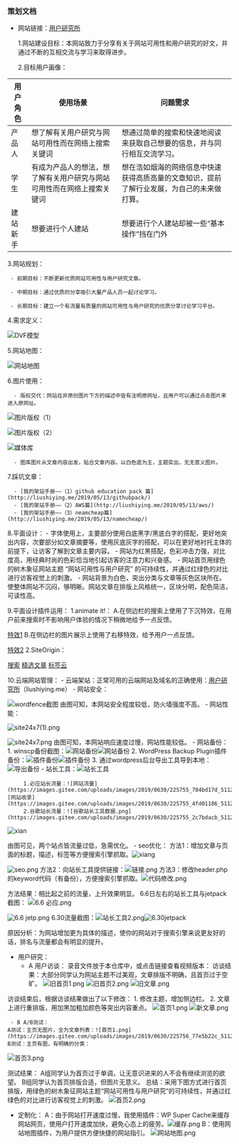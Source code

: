 ### 策划文档
- 网站链接：[用户研究所](http://liushiying.me/)

   1.网站建设目标：本网站致力于分享有关于网站可用性和用户研究的好文，并通过不断的互相交流与学习来取得进步。

   2.目标用户画像：

用户角色 | 使用场景 | 问题需求 |
---|---|---|
产品人 | 想了解有关用户研究与网站可用性而在网络上搜索关键词 |想通过简单的搜索和快速地阅读来获取自己想要的信息，并与同行相互交流学习。
学生 | 有成为产品人的想法，想了解有关用户研究与网站可用性而在网络上搜索关键词 |想在浩如烟海的网络信息中快速获得高质高量的文章知识，提前了解行业发展，为自己的未来做打算。
建站新手 | 想要进行个人建站 | 想要进行个人建站却被一些“基本操作”挡在门外


   3.网站规划：
   
     - 前期目标：不断更新优质网站可用性与用户研究文章。

     - 中期目标：通过优质的分享吸引大量产品人员一起讨论学习。

     - 长期目标：建立一个有流量有质量的网站可用性与用户研究的优质分享讨论学习平台。

   4.需求定义：

![DVF模型](https://images.gitee.com/uploads/images/2019/0630/225753_3396ff3e_5112336.jpeg)

   5.网站地图：

![网站地图](https://images.gitee.com/uploads/images/2019/0630/225753_12229114_5112336.jpeg)

   6.图片使用：

      - 版权交代：网站在非原创图片下方的描述中皆有注明原网址，且用户可以通过点击图片来进入原网址。

![图片版权（1）](https://images.gitee.com/uploads/images/2019/0630/225754_49f6e627_5112336.png)

![图片版权（2）](https://images.gitee.com/uploads/images/2019/0630/225753_41e18ef9_5112336.png)

![媒体库](https://images.gitee.com/uploads/images/2019/0630/225753_61ee737d_5112336.png)

      - 图库图片从文章内容出发，贴合文章内容。以白色底为主，主题突出，无无意义图片。

   7.踩坑文章：

      - [我的架站手册——（1）github education pack 篇](http://liushiying.me/2019/05/13/githubpack/)
      - [我的架站手册——（2）AWS篇](http://liushiying.me/2019/05/13/aws/)
      - [我的架站手册——（3）neamcheap篇](http://liushiying.me/2019/05/13/namecheap/)

   8.平面设计：
      - 字体使用上，主要部分使用白底黑字/黑底白字的搭配，更好地突出内容，次要部分如文章摘要等，使用灰底灰字的搭配，可以在更好地衬托主体的前提下，让访客了解到文章主要内容。
      - 网站为红黑搭配，色彩冲击力强，对比度高，用经典时尚的色彩恰当地引起访客的注意力和兴奋感。
      - 网站首页用绿色的树木象征网站主题 “网站可用性与用户研究” 的可持续性，并通过红绿色的对比进行访客视觉上的刺激。
      - 网站背景为白色，突出分类与文章等灰色区块所在。使整体网站不沉闷，够明晰。网站文章在排版上风格统一，区块分明，配色简洁，可读性高。
    
   9.平面设计插件运用：
      1.animate it!：
A.在侧边栏的搜索上使用了下沉特效，在用户前来搜索时不影响用户体验的情况下稍微地给予一点反馈。

[特效1](http://liushiying.me/category/%E6%9E%B6%E7%AB%99%E6%95%99%E7%A8%8B/?customize_changeset_uuid=1610a372-9782-4d31-8cb0-023fadb60cd8&customize_autosaved=on)
B.在侧边栏的图片展示上使用了右移特效，给予用户一点反馈。

[特效2](http://liushiying.me/category/%E6%9E%B6%E7%AB%99%E6%95%99%E7%A8%8B/?customize_changeset_uuid=1610a372-9782-4d31-8cb0-023fadb60cd8&customize_autosaved=on)
      2.SiteOrigin：

[搜索](http://liushiying.me/category/%E6%9E%B6%E7%AB%99%E6%95%99%E7%A8%8B/) [精选文章](http://liushiying.me/category/%E7%94%A8%E6%88%B7%E7%A0%94%E7%A9%B6/?customize_changeset_uuid=1610a372-9782-4d31-8cb0-023fadb60cd8&customize_autosaved=on) [标签云](http://liushiying.me/category/%E6%9E%B6%E7%AB%99%E6%95%99%E7%A8%8B/?customize_changeset_uuid=1610a372-9782-4d31-8cb0-023fadb60cd8&customize_autosaved=on)

   10.云端网站管理：
       - 云端架站：正常可用的云端网站及域名的正确使用：[用户研究所](http://liushiying.me/)（liushiying.me）
       - 网站安全：

![wordfence截图](https://images.gitee.com/uploads/images/2019/0630/225754_a40a7c7d_5112336.png)
由图可知，本网站安全程度较低，防火墙强度不高。
       - 网站性能：

![site24x7(1).png](https://images.gitee.com/uploads/images/2019/0630/225754_0c7e58d9_5112336.png)

![site24x7.png](https://images.gitee.com/uploads/images/2019/0630/225754_bc72b6ef_5112336.png)
由图可知，本网站响应速度过慢，网站性能较低。
      - 网站备份：
          1. winscp备份截图：![网站备份](https://images.gitee.com/uploads/images/2019/0630/225754_a1344085_5112336.png)![网站备份](https://images.gitee.com/uploads/images/2019/0630/225754_39ad4b16_5112336.png)
          2. WordPress Backup Plugin插件备份：![插件备份](https://images.gitee.com/uploads/images/2019/0630/225754_56fdb164_5112336.png)![插件备份](https://images.gitee.com/uploads/images/2019/0630/225754_4a672a9e_5112336.png)
          3. 通过wordpress后台导出工具导到本地：![导出备份](https://images.gitee.com/uploads/images/2019/0630/225754_3fa76928_5112336.png)
      - 站长工具：![站长工具](https://images.gitee.com/uploads/images/2019/0630/225755_ab6221cb_5112336.png)

         1.必应站长流量：![网站流量](https://images.gitee.com/uploads/images/2019/0630/225755_784bd17d_5112336.png)![网站收录](https://images.gitee.com/uploads/images/2019/0630/225755_4fd01186_5112336.png)
         2.谷歌站长流量：![谷歌站长工具数据.png](https://images.gitee.com/uploads/images/2019/0630/225755_2c7bdacb_5112336.png)
![xian](https://images.gitee.com/uploads/images/2019/0630/225756_8a2ab410_5112336.png)

由图可见，两个站点皆流量过低，急需优化。
      - seo优化：
方法1：增加文章与页面的标题，描述，标签等方便搜索引擎抓取。![xiang](https://images.gitee.com/uploads/images/2019/0630/225755_063dc7c1_5112336.png)

![seo.png](https://images.gitee.com/uploads/images/2019/0630/225755_19a7288d_5112336.png)
方法2：向站长工具提供链接：![链接.png](https://images.gitee.com/uploads/images/2019/0630/225755_66c2e6ea_5112336.png)
方法3：修改header.php的keyword代码（有备份），方便搜索引擎抓取。![代码修改.png](https://images.gitee.com/uploads/images/2019/0630/225755_368b2f45_5112336.png)

   方法结果：相比起之前的流量，上升效果明显。
   6.6日左右的站长工具与jetpack截图：
![6.6 必应.png](https://images.gitee.com/uploads/images/2019/0630/225756_3720fc78_5112336.png)

![6.6 jetp.png](https://images.gitee.com/uploads/images/2019/0630/225755_c4bf8e9d_5112336.png)
   6.30流量截图：![站长工具2.png](https://images.gitee.com/uploads/images/2019/0630/225756_b1b6b962_5112336.png)![6.30jetpack](https://images.gitee.com/uploads/images/2019/0630/225756_aa5a0c01_5112336.png)

   原因分析：为网站增加更为具体的描述，使你的网站对于搜索引擎来说更友好的话，排名与流量都会有明显的提升。
   - 用户研究：
      - A 用户访谈：
   录音文件放于本仓库中，或点击链接查看视频版本：
访谈结果：大部分同学认为网站主题不过美观，文章排版不明确，且首页过于空旷。
![旧首页1.png](https://images.gitee.com/uploads/images/2019/0630/225757_e547b3c5_5112336.png)
![旧首页2.png](https://images.gitee.com/uploads/images/2019/0630/225757_599841a0_5112336.png)
![旧文章.png](https://images.gitee.com/uploads/images/2019/0630/225757_2876f4c8_5112336.png)

   访谈结束后，根据访谈结果做出了以下修改：
      1. 修改主题，增加侧边栏。
      2. 文章上进行重排版，用加黑加粗加颜色等突出内容重点。
![首页1.png](https://images.gitee.com/uploads/images/2019/0630/225757_5f55dc10_5112336.png)
![新文章.png](https://images.gitee.com/uploads/images/2019/0630/225756_e8de0f12_5112336.png)

     - B A/B测试：
    A测试：主页无图片，全为文章列表：![首页1.png](https://images.gitee.com/uploads/images/2019/0630/225756_77e5b22c_5112336.png)
    B测试：主页有图，有明确的分类：
![首页3.png](https://images.gitee.com/uploads/images/2019/0630/225757_84be5ac8_5112336.png)

   测试结果：
   A组同学认为首页过于单调，让无意识进来的人不会有继续浏览的欲望。
   B组同学认为首页排版合适，但图片无意义。
   总结：采用下图方式进行首页排版，用绿色的树木象征网站主题“网站可用性与用户研究”的可持续性，并通过红绿色的对比进行访客视觉上的刺激。
![首页2.png](https://images.gitee.com/uploads/images/2019/0630/225757_d0ec372b_5112336.png)

   - 定制化：
      A：由于网站打开速度过慢，我使用插件：WP Super Cache来缓存网站网页，使用户打开速度加快，避免心态上的疲劳。![缓存.png](https://images.gitee.com/uploads/images/2019/0630/225757_63dc3ef7_5112336.png)
B：使用网站地图插件，为用户提供方便快捷的网站指引。
![网站地图.png](https://images.gitee.com/uploads/images/2019/0630/225757_543e8659_5112336.png)








